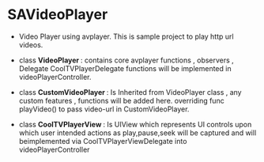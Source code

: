 # SAVideoPlayer
* Video Player using avplayer. This is sample project to play http url videos.

* class <b> VideoPlayer </b> : contains core avplayer functions , observers , Delegate CoolTVPlayerDelegate functions will be implemented in videoPlayerController.

* class <b> CustomVideoPlayer </b> : Is Inherited from VideoPlayer class , any custom features , functions will be added here.
overriding func playVideo() to pass video-url in CustomVideoPlayer.

* class <b> CoolTVPlayerView </b> : Is UIView which represents UI controls upon which user intended actions as play,pause,seek will be captured and will beimplemented via CoolTVPlayerViewDelegate into videoPlayerController

